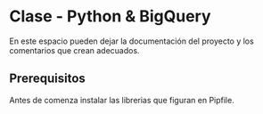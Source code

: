 # Clase - Python & BigQuery
En este espacio pueden dejar la documentación del proyecto y los comentarios que crean adecuados.

## Prerequisitos
Antes de comenza instalar las librerias que figuran en Pipfile.